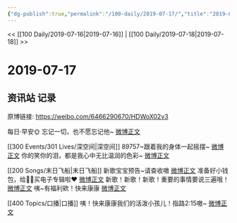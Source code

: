 ```yaml
---
{"dg-publish":true,"permalink":"/100-daily/2019-07-17/","title":"2019-07-17"}
---
```



<< [[100 Daily/2019-07-16\|2019-07-16]] | [[100 Daily/2019-07-18\|2019-07-18]] >>

# 2019-07-17

## 资讯站 记录

原博链接: https://weibo.com/6466290670/HDWoX02v3

每日·早安🌞
忘记一切，也不愿忘记他~
[微博正文](https://m.weibo.cn/6466290670/4394937610827979)

[[300 Events/301 Lives/深空间\|深空间]]
89757~跟着我的身体一起摇摆~
[微博正文](https://m.weibo.cn/6466290670/4394976961970223)
你的笑你的泪，都是我心中无比温润的色彩~
[微博正文](https://m.weibo.cn/6466290670/4395130485881902)

[[200 Songs/末日飞船\|末日飞船]]
新歌宝宝预告~请查收嗷
[微博正文](https://m.weibo.cn/6466290670/4395048240317712)
准备好小钱包，给🌟🌟买电子专辑啦❤️
[微博正文](https://m.weibo.cn/6466290670/4395079760663782)
新歌！新歌！新歌！重要的事情要说三遍哦！
[微博正文](https://m.weibo.cn/6466290670/4395096856519557)
咦~有福利欸！快来康康
[微博正文](https://m.weibo.cn/6466290670/4395110684847758)

[[400 Topics/口播\|口播]]
咦！快来康康我们的活泼小孩儿！指路2:15嗷~
[微博正文](https://m.weibo.cn/6466290670/4395149323178840)

